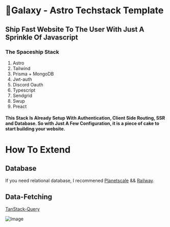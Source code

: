 # 🚀Galaxy - Astro Techstack Template

## Ship Fast Website To The User With Just A Sprinkle Of Javascript

### The Spaceship Stack

1. Astro
2. Tailwind
3. Prisma + MongoDB
4. Jwt-auth
5. Discord Oauth
6. Typescript
7. Sendgrid
8. Swup
9. Preact

#### This Stack Is Already Setup With Authentication, Client Side Routing, SSR and Database. So with Just A Few Configuration, it is a piece of cake to start building your website.

# How To Extend

## Database

If you need relational database, I recommened [Planetscale](https://planetscale.com/) && [Railway](https://railway.app/).

## Data-Fetching

[TanStack-Query](https://tanstack.com/query/v4)

![Image](https://github.com/TomEverson/galaxy/blob/main/public/bg.png)
